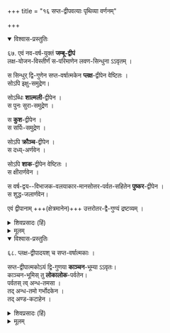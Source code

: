 +++
title = "१६ सप्त-द्वीपवत्याः पृथिव्या वर्णनम्"

+++
<details open><summary>विश्वास-प्रस्तुतिः</summary>

६७. एवं नव-वर्ष-युक्तं **जम्बू-द्वीपं**  
लक्ष-योजन-विस्तीर्णं स-परिमाणेन लवण-सिन्धुना ऽऽवृतम् ।

स सिन्धुर् द्वि-गुणेन सप्त-वर्षात्मकेन **प्लक्ष**-द्वीपेन वेष्टितः ।  
सोऽपि इक्षु-समुद्रेण।

सोऽब्धिः **शाल्मली**-द्वीपेन ।  
स पुनः सुरा-समुद्रेण ।

स **कुश**-द्वीपेन ।  
स सर्पिः-समुद्रेण ।

सोऽपि **क्रौञ्च**-द्वीपेन ।  
स दध्य्-अर्णवेन ।

सोऽपि **शाक**-द्वीपेन वेष्टितः ।  
स क्षीरार्णवेन ।

स वर्ष-द्वय--विभाजक-वलयाकार-मानसोत्तर-पर्वत-सहितेन **पुष्कर**-द्वीपेन ।  
स शुद्ध-जलार्णवेन।

एवं द्वीपानाम् +++(क्षेत्रमानेन)+++ उत्तरोतर-द्वै-गुण्यं द्रष्टव्यम् ।
</details>

<details><summary>शिवप्रसादः (हिं)</summary>

अनुवाद — इस प्रकार नव वर्षों से युक्त जम्बूद्वीप एक लाख योजन में फैला हुआ है । जम्बूद्वीप अपने सदृश परिमाण वाले खारे जल के समुद्र से घिरा है । वह समुद्र अपने दुगुने परिमाण वाले प्लक्षद्वीप से घिरा है। इस प्लक्षद्वीप में सात वर्ष हैं । वह प्लक्षद्वीप भी इक्षुरस के सदृश मीठे जल वाले समुद्र से घिरा है । वह इक्षुसमुद्र शाल्मलिद्वीप से घिरा है । वह शाल्मलिद्वीप सुरा ( मदिरा के ) समुद्र से विरा है । वह सुरा-समुद्र कुशद्वीप से घिरा है । वह कुशद्वीप घृत- समुद्र से वेष्टित है । वह घृत- समुद्र भी क्रौञ्चद्वीप से घिरा है । वह क्रौञ्चद्वीप दधि- समुद्र से घिरा है । वह दधि- समुद्र शाकद्वीप से वेष्टित है । शाकद्वीप क्षीरसमुद्र से आवेष्टित है । वह क्षीरसागर भी दो वर्षों को विभाजित करने वाले वलय के सदृश मानसोत्तर पर्वत के साथ पुष्करद्वीप से आवेष्टित है । पुष्करद्वीप भी शुद्ध जल के समुद्र से आवृत है । इस प्रकार उत्तरोत्तर सभी द्वीप पूर्व-पूर्व द्वीप की अपेक्षा दुगुने विस्तृत आकार वाले हैं । 

</details>


<details><summary>मूलम्</summary>

६७. एवं नववर्षयुक्तं जम्बूद्वीपं लक्षयोजनविस्तीर्णं सपरिमाणेन लवणसिन्धु-नावृतम् । स सिन्धुर्द्विगुणेन सप्तवर्षात्मकेन प्लक्षद्वीपेन वेष्टितः । सोऽपि इक्षुसमुद्रेण। सोऽब्धिः शाल्मलीद्वीपेन । स पुनः सुरासमुद्रेण । स कुशद्वीपेन । स सर्पिःसमुद्रेण । सोऽपि क्रौञ्चद्वीपेन । स दध्यर्णवेन । सोऽपि शाकद्वीपेन वेष्टितः । स क्षीरार्णवेन । स वर्षद्वयविभाजकवलयाकारमानसोत्तरपर्वतसहितेन पुष्करद्वीपेन । स शुद्धजलार्णवेन। एवं द्वीपानामुत्तरोतरद्वैगुण्यं द्रष्टव्यम् ।
</details>


<details open><summary>विश्वास-प्रस्तुतिः</summary>

६८. प्लक्ष-द्वीपादयश् च सप्त-वर्षात्मकाः ।  

सप्त-द्वीपात्मकोऽयं द्वि-गुणया **काञ्चन**-भूम्या ऽऽवृतः।  
काञ्चन-भूमिस् तु **लोकालोक**-पर्वतेन।  
पर्वतस् त्व् अन्ध-तमसा ।  
तद् अन्ध-तमो गर्भोदकेन ।  
तद् अण्ड-कटाहेन ।
</details>

<details><summary>शिवप्रसादः (हिं)</summary>

जम्बूद्वीप को छोड़कर प्लक्ष आदि सभी द्वीपों में सात-सात वर्ष हैं ।  

सप्तद्वीपात्मक यह ब्रह्माण्ड  
अपने दो गुना विस्तृत आकार वाले स्वर्णिम भूमि से आवृत है ।  
उस काञ्चन भूमि की चारों ओर लोकालोक पर्वत है ।  
वह पर्वत अन्धकार से आवृत है ।  
वह अन्धकार गर्तोदक से घिरा है ।  
उसके बाद अण्डकटाह है । 
</details>


<details><summary>मूलम्</summary>

६८. प्लक्षद्वीपादयश्च सप्तवर्षात्मकाः । सप्तद्वीपात्मकोऽयं द्विगुणया काञ्चन-भूम्यावृतः। काञ्चनभूमिस्तु लोकालोकपर्वतेन।  
पर्वतस्त्वन्धतमसा । तदन्धतमो गर्भोदकेन । तदण्डकटाहेन ।  
(स पर्वतस्तमसा तमो गर्तोदकेन, ततोऽण्डकटाहः ।)
</details>





